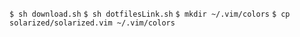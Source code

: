 `$ sh download.sh`
`$ sh dotfilesLink.sh`
`$ mkdir ~/.vim/colors`
`$ cp solarized/solarized.vim ~/.vim/colors`
